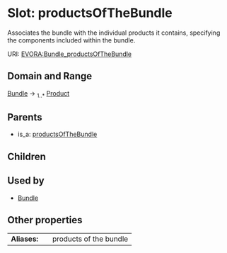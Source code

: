 
# Slot: productsOfTheBundle

Associates the bundle with the individual products it contains, specifying the components included within the bundle.

URI: [EVORA:Bundle_productsOfTheBundle](https://evora-project.eu/Bundle_productsOfTheBundle)


## Domain and Range

[Bundle](Bundle.md) &#8594;  <sub>1..\*</sub> [Product](Product.md)

## Parents

 *  is_a: [productsOfTheBundle](productsOfTheBundle.md)

## Children


## Used by

 * [Bundle](Bundle.md)

## Other properties

|  |  |  |
| --- | --- | --- |
| **Aliases:** | | products of the bundle |